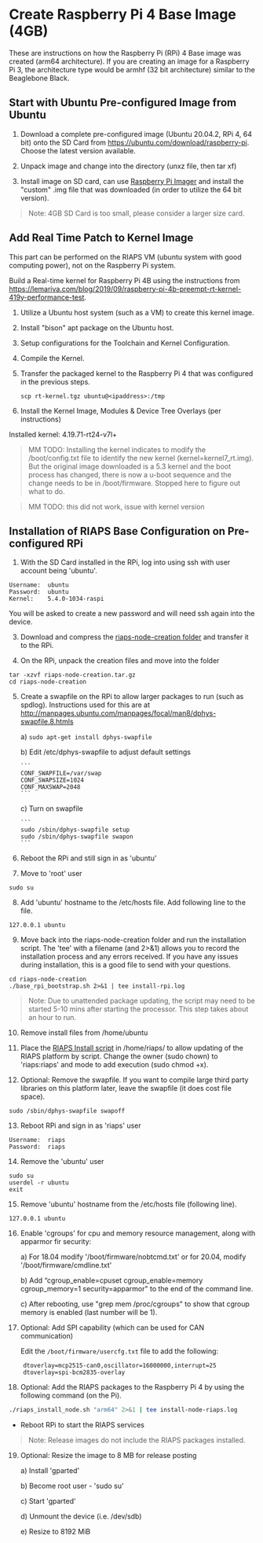 # Create Raspberry Pi 4 Base Image (4GB)

These are instructions on how the Raspberry Pi (RPi) 4 Base image was created (arm64 architecture).  If you are creating an image for a Raspberry Pi 3, the architecture type would be armhf (32 bit architecture) similar to the Beaglebone Black.

## Start with Ubuntu Pre-configured Image from Ubuntu

1) Download a complete pre-configured image (Ubuntu 20.04.2, RPi 4, 64 bit) onto the SD Card from https://ubuntu.com/download/raspberry-pi. Choose the latest version available.  

2) Unpack image and change into the directory (unxz file, then tar xf)

3) Install image on SD card, can use [Raspberry Pi Imager](https://www.raspberrypi.org/downloads/) and install the "custom" .img file that was downloaded (in order to utilize the 64 bit version).

> Note: 4GB SD Card is too small, please consider a larger size card.

## Add Real Time Patch to Kernel Image

This part can be performed on the RIAPS VM (ubuntu system with good computing power), not on the Raspberry Pi system.

Build a Real-time kernel for Raspberry Pi 4B using the instructions from https://lemariva.com/blog/2019/09/raspberry-pi-4b-preempt-rt-kernel-419y-performance-test.

1) Utilize a Ubuntu host system (such as a VM) to create this kernel image.

2) Install "bison" apt package on the Ubuntu host.

3) Setup configurations for the Toolchain and Kernel Configuration.

4) Compile the Kernel.

5) Transfer the packaged kernel to the Raspberry Pi 4 that was configured in the previous steps.

    ```
    scp rt-kernel.tgz ubuntu@<ipaddress>:/tmp
    ```

6) Install the Kernel Image, Modules & Device Tree Overlays (per instructions)

  Installed kernel:  4.19.71-rt24-v7l+

>MM TODO:  Installing the kernel indicates to modify the /boot/config.txt file to identify the new kernel (kernel=kernel7_rt.img). But the original image downloaded is a 5.3 kernel and the boot process has changed, there is now a u-boot sequence and the change needs to be in /boot/firmware.  Stopped here to figure out what to do.

> MM TODO: this did not work, issue with kernel version

## Installation of RIAPS Base Configuration on Pre-configured RPi

1) With the SD Card installed in the RPi, log into using ssh with user account being 'ubuntu'.  
```
Username:  ubuntu
Password:  ubuntu
Kernel:    5.4.0-1034-raspi
```

You will be asked to create a new password and will need ssh again into the device.

3) Download and compress the [riaps-node-creation folder](https://github.com/RIAPS/riaps-integration/tree/master/riaps-node-creation) and transfer it to the RPi.

4) On the RPi, unpack the creation files and move into the folder

```
tar -xzvf riaps-node-creation.tar.gz
cd riaps-node-creation
```

5) Create a swapfile on the RPi to allow larger packages to run (such as spdlog).  Instructions used for this are at http://manpages.ubuntu.com/manpages/focal/man8/dphys-swapfile.8.htmls

    a) ```sudo apt-get install dphys-swapfile```

    b) Edit /etc/dphys-swapfile to adjust default settings

       ```
       CONF_SWAPFILE=/var/swap
       CONF_SWAPSIZE=1024
       CONF_MAXSWAP=2048
       ```

    c) Turn on swapfile

       ```
       sudo /sbin/dphys-swapfile setup
       sudo /sbin/dphys-swapfile swapon
       ```

6) Reboot the RPi and still sign in as 'ubuntu'

7) Move to 'root' user

```
sudo su
```

8) Add 'ubuntu' hostname to the /etc/hosts file. Add following line to the file.

```
127.0.0.1 ubuntu
```

9) Move back into the riaps-node-creation folder and run the installation script. The 'tee' with a filename (and 2>&1) allows you to record the installation process and any errors received. If you have any issues during installation, this is a good file to send with your questions.

```
cd riaps-node-creation
./base_rpi_bootstrap.sh 2>&1 | tee install-rpi.log
```

> Note: Due to unattended package updating, the script may need to be started 5-10 mins after starting the processor.  This step takes about an hour to run.

10) Remove install files from /home/ubuntu

11) Place the [RIAPS Install script](https://github.com/RIAPS/riaps-integration/blob/master/riaps-node-runtime/riaps_install_node.sh) in /home/riaps/ to allow updating of the RIAPS platform by script.  Change the owner (sudo chown) to 'riaps:riaps' and mode to add execution (sudo chmod +x).

12) Optional:  Remove the swapfile.  If you want to compile large third party libraries on this platform later, leave the swapfile (it does cost file space).

```
sudo /sbin/dphys-swapfile swapoff
```

13) Reboot RPi and sign in as 'riaps' user

```
Username:  riaps
Password:  riaps
```

14) Remove the 'ubuntu' user

```
sudo su
userdel -r ubuntu
exit
```

15) Remove 'ubuntu' hostname from the /etc/hosts file (following line).

```
127.0.0.1 ubuntu
```

16) Enable 'cgroups' for cpu and memory resource management, along with apparmor fir security:

    a) For 18.04 modify '/boot/firmware/nobtcmd.txt' or for 20.04, modify '/boot/firmware/cmdline.txt'

    b) Add “cgroup_enable=cpuset cgroup_enable=memory cgroup_memory=1 security=apparmor" to the end of the command line.

    c) After rebooting, use "grep mem /proc/cgroups" to show that cgroup memory is enabled (last number will be 1).

17) Optional: Add SPI capability (which can be used for CAN communication)

    Edit the `/boot/firmware/usercfg.txt` file to add the following:

```
    dtoverlay=mcp2515-can0,oscillator=16000000,interrupt=25
    dtoverlay=spi-bcm2835-overlay
```

18) Optional: Add the RIAPS packages to the Raspberry Pi 4 by using the following command (on the Pi).

```bash
./riaps_install_node.sh "arm64" 2>&1 | tee install-node-riaps.log
```

- Reboot RPi to start the RIAPS services

> Note: Release images do not include the RIAPS packages installed.

19) Optional: Resize the image to 8 MB for release posting

    a) Install 'gparted'

    b) Become root user - 'sudo su'

    c) Start 'gparted'

    d) Unmount the device (i.e. /dev/sdb)

    e) Resize to 8192 MiB

